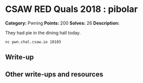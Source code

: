 
# CSAW RED Quals 2018 : pibolar

**Category:** Pwning
**Points:** 200
**Solves:** 26
**Description:**

They had pie in the dining hall today. 

`nc pwn.chal.csaw.io 10103`

## Write-up

## Other write-ups and resources


